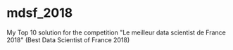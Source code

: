 # mdsf_2018
My Top 10 solution for the competition "Le meilleur data scientist de France 2018" (Best Data Scientist of France 2018)
